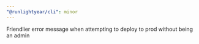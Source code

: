 ```yaml
---
"@runlightyear/cli": minor
---
```


Friendlier error message when attempting to deploy to prod without being an admin
